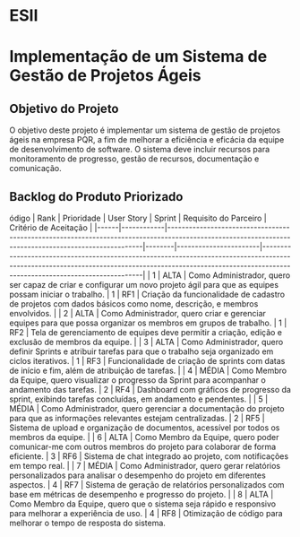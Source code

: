 # ESII

# Implementação de um Sistema de Gestão de Projetos Ágeis

## Objetivo do Projeto

O objetivo deste projeto é implementar um sistema de gestão de projetos ágeis na empresa PQR, a fim de melhorar a eficiência e eficácia da equipe de desenvolvimento de software. O sistema deve incluir recursos para monitoramento de progresso, gestão de recursos, documentação e comunicação.

## Backlog do Produto Priorizado

ódigo
| Rank | Prioridade | User Story                                                                                                                                          | Sprint | Requisito do Parceiro | Critério de Aceitação                                                                                                                                                                                   |
|------|------------|-----------------------------------------------------------------------------------------------------------------------------------------------------|--------|-----------------------|---------------------------------------------------------------------------------------------------------------------------------------------------------------------------------------------------------|
| 1    | ALTA       | Como Administrador, quero ser capaz de criar e configurar um novo projeto ágil para que as equipes possam iniciar o trabalho.                                 | 1      | RF1                   | Criação da funcionalidade de cadastro de projetos com dados básicos como nome, descrição, e membros envolvidos.                                                                                        |
| 2    | ALTA       | Como Administrador, quero criar e gerenciar equipes para que possa organizar os membros em grupos de trabalho.                                               | 1      | RF2                   | Tela de gerenciamento de equipes deve permitir a criação, edição e exclusão de membros da equipe.                                                                                                      |
| 3    | ALTA       | Como Administrador, quero definir Sprints e atribuir tarefas para que o trabalho seja organizado em ciclos iterativos.                                     | 1      | RF3                   | Funcionalidade de criação de sprints com datas de início e fim, além de atribuição de tarefas.                                                                                                         |
| 4    | MÉDIA      | Como Membro da Equipe, quero visualizar o progresso da Sprint para acompanhar o andamento das tarefas.                                                       | 2      | RF4                   | Dashboard com gráficos de progresso da sprint, exibindo tarefas concluídas, em andamento e pendentes.                                                                                                  |
| 5    | MÉDIA      | Como Administrador, quero gerenciar a documentação do projeto para que as informações relevantes estejam centralizadas.                                     | 2      | RF5                   | Sistema de upload e organização de documentos, acessível por todos os membros da equipe.                                                                                                               |
| 6    | ALTA       | Como Membro da Equipe, quero poder comunicar-me com outros membros do projeto para colaborar de forma eficiente.                                             | 3      | RF6                   | Sistema de chat integrado ao projeto, com notificações em tempo real.                                                                                                                                  |
| 7    | MÉDIA      | Como Administrador, quero gerar relatórios personalizados para analisar o desempenho do projeto em diferentes aspectos.                                       | 4      | RF7                   | Sistema de geração de relatórios personalizados com base em métricas de desempenho e progresso do projeto.                                                                                              |
| 8    | ALTA       | Como Membro da Equipe, quero que o sistema seja rápido e responsivo para melhorar a experiência de uso.                                                        | 4      | RF8                   | Otimização de código para melhorar o tempo de resposta do sistema.          
